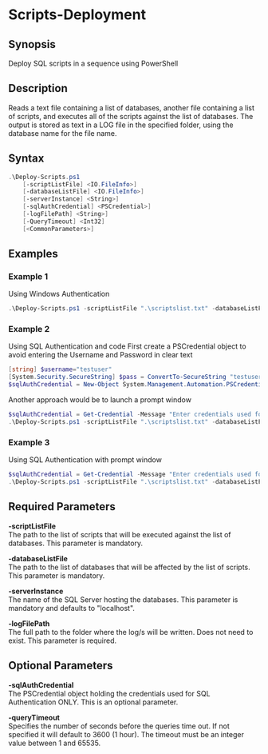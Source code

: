# Scripts-Deployment

## Synopsis

Deploy SQL scripts in a sequence using PowerShell

## Description

Reads a text file containing a list of databases, another file containing a list of scripts, and executes all of the scripts against the list of databases.
The output is stored as text in a LOG file in the specified folder, using the database name for the file name.

## Syntax

``` powershell
.\Deploy-Scripts.ps1 
    [-scriptListFile] <IO.FileInfo>]
    [-databaseListFile] <IO.FileInfo>]    
    [-serverInstance] <String>]
    [-sqlAuthCredential] <PSCredential>]
    [-logFilePath] <String>]
    [-QueryTimeout] <Int32]
    [<CommonParameters>]
```

## Examples

### Example 1

Using Windows Authentication

``` powershell
.\Deploy-Scripts.ps1 -scriptListFile ".\scriptslist.txt" -databaseListFile ".\databaselist.txt" -serverInstance "localhost" -logFilePath "C:\TEMP" -QueryTimeout 7200
```

### Example 2

Using SQL Authentication and code
First create a PSCredential object to avoid entering the Username and Password in clear text

``` powershell
[string] $username="testuser"
[System.Security.SecureString] $pass = ConvertTo-SecureString "testuserpassword" -AsPlainText -Force
$sqlAuthCredential = New-Object System.Management.Automation.PSCredential ($username, $pass)
```

Another approach would be to launch a prompt window

``` powershell
$sqlAuthCredential = Get-Credential -Message "Enter credentials used for SQL Authentication"
.\Deploy-Scripts.ps1 -scriptListFile ".\scriptslist.txt" -databaseListFile ".\databaselist.txt" -serverInstance "localhost" -sqlAuthCredential $sqlAuthCredential -logFilePath "C:\TEMP" -QueryTimeout 7200
```

### Example 3

Using SQL Authentication with prompt window

``` powershell
$sqlAuthCredential = Get-Credential -Message "Enter credentials used for SQL Authentication"
.\Deploy-Scripts.ps1 -scriptListFile ".\scriptslist.txt" -databaseListFile ".\databaselist.txt" -serverInstance "localhost" -sqlAuthCredential $sqlAuthCredential -logFilePath "C:\TEMP" -QueryTimeout 7200
```

## Required Parameters

**-scriptListFile**  
The path to the list of scripts that will be executed against the list of databases. This parameter is mandatory.

**-databaseListFile**  
The path to the list of databases that will be affected by the list of scripts. This parameter is mandatory.

**-serverInstance**  
The name of the SQL Server hosting the databases. This parameter is mandatory and defaults to "localhost".

**-logFilePath**  
The full path to the folder where the log/s will be written. Does not need to exist. This parameter is required.

## Optional Parameters

**-sqlAuthCredential**  
The PSCredential object holding the credentials used for SQL Authentication ONLY. This is an optional parameter.

**-queryTimeout**  
Specifies the number of seconds before the queries time out. If not specified it will default to 3600 (1 hour). The timeout must be an integer value between 1 and 65535.
